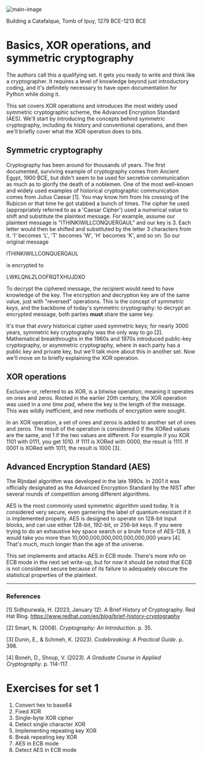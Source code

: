 ![main-image](https://github.com/andykeefe/andykeefe/assets/154836099/b4e27e08-8ad6-48d0-ab82-a90deae91386)

Building a Catafalque, Tomb of Ipuy, 1279 BCE-1213 BCE

# Basics, XOR operations, and symmetric cryptography


The authors call this a qualifying set. It gets you ready to write and think like a cryptographer. It requires a level of knowledge beyond just introductory coding, and it's definitely necessary to have open documentation for Python while doing it.

This set covers XOR operations and introduces the most widely used symmetric cryptographic scheme, the Advanced Encryption Standard (AES). We'll start by introducing the concepts behind symmetric cryptography, including its history and conventional operations, and then we'll briefly cover what the XOR operation does to bits. 

## Symmetric cryptography

Cryptography has been around for thousands of years. The first documented, surviving example of cryptography comes from Ancient Egypt, 1900 BCE, but didn't seem to be used for secretive communication as much as to glorify the death of a noblemen. One of the most well-known and widely used examples of historical cryptographic communication comes from Julius Caesar [1]. You may know him from his crossing of the Rubicon or that time he got stabbed a bunch of times. The cipher he used (appropriately referred to as a 'Caesar Cipher') used a numerical value to shift and substitute the plaintext message. For example, assume our plaintext message is "ITHINKIWILLCONQUERGAUL" and our key is 3. Each letter would then be shifted and substituted by the letter 3 characters from it. 'I' becomes 'L', 'T' becomes 'W', 'H' becomes 'K', and so on. So our original message 

ITHINKIWILLCONQUERGAUL

is encrypted to

LWKLQNLZLOOFRQTXHUJDXO

To decrypt the ciphered message, the recipient would need to have knowledge of the key. The encryption and decryption key are of the same value, just with "reversed" operations. This is the concept of _symmetric keys_, and the backbone of today's symmetric cryptography: to decrypt an encrypted message, both parties **must** share the same key.

It's true that _every_ historical cipher used symmetric keys; for nearly 3000 years, symmetric key cryptography was the only way to go [2]. Mathematical breakthroughs in the 1960s and 1970s introduced public-key cryptography, or asymmetric cryptography, where in each party has a public key and private key, but we'll talk more about this in another set. Now we'll move on to briefly explaining the XOR operation. 

## XOR operations

Exclusive-or, referred to as XOR, is a bitwise operation, meaning it operates on ones and zeros. Rooted in the earlier 20th century, the XOR operation was used in a _one time pad_, where the key is the length of the message. This was wildly inefficient, and new methods of encryption were sought.

In an XOR operation, a set of ones and zeros is added to another set of ones and zeros. The result of the operation is considered 0 if the XORed values are the same, and 1 if the two values are different. For example if you XOR 1101 with 0111, you get 1010. If 1111 is XORed with 0000, the result is 1111. If 0001 is XORed with 1011, the result is 1000 [3].

## Advanced Encryption Standard (AES)

The Rijndael algorithm was developed in the late 1990s. In 2001 it was officially designated as the Advanced Encryption Standard by the NIST after several rounds of competition among different algorithms. 

AES is the most commonly used symmetric algorithm used today. It is considered very secure, even garnering the label of quantum-resistant if it is implemented properly. AES is designed to operate on 128-bit input blocks, and can use either 128-bit, 192-bit, or 256-bit keys. If you were trying to do an exhaustive key space search or a brute force of AES-128, it would take you more than 10,000,000,000,000,000,000,000 years [4]. That's much, much longer than the age of the universe. 

This set implements and attacks AES in ECB mode. There's more info on ECB mode in the next set write-up, but for now it should be noted that ECB is not considered secure because of its failure to adequately obscure the statistical properties of the plaintext. 

---------------------------------------------------------------------------------------------

### References

[1] Sidhpurwala, H. (2023, January 12). A Brief History of Cryptography. Red Hat Blog. https://www.redhat.com/en/blog/brief-history-cryptography 

[2] Smart, N. (2008). _Cryptography: An Introduction_. p. 35.

[3] Dunin, E., & Schmeh, K. (2023). _Codebreaking: A Practical Guide_. p. 398.

[4] Boneh, D., Shoup, V. (2023). _A Graduate Course in Applied Cryptography_. p. 114-117. 

# Exercises for set 1

1. Convert hex to base64
2. Fixed XOR
3. Single-byte XOR cipher
4. Detect single character XOR
5. Implementing repeating key XOR
6. Break repeating key XOR
7. AES in ECB mode
8. Detect AES in ECB mode
